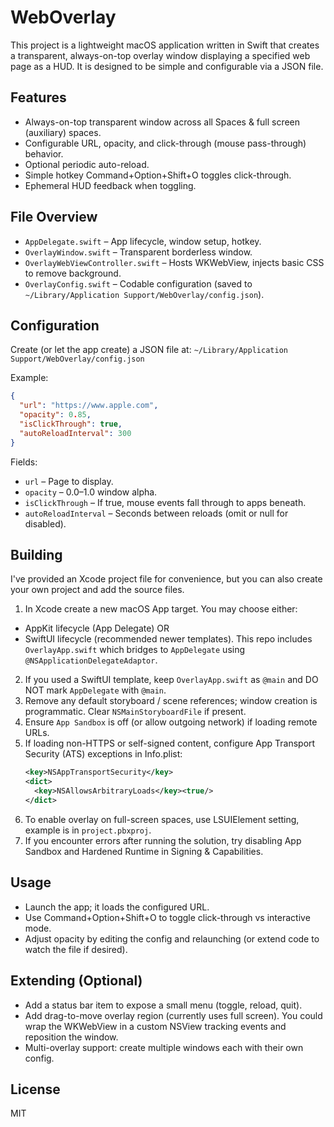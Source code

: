 # WebOverlay

This project is a lightweight macOS application written in Swift that creates a transparent, always-on-top overlay window displaying a specified web page as a HUD. It is designed to be simple and configurable via a JSON file.

## Features
- Always-on-top transparent window across all Spaces & full screen (auxiliary) spaces.
- Configurable URL, opacity, and click-through (mouse pass-through) behavior.
- Optional periodic auto-reload.
- Simple hotkey Command+Option+Shift+O toggles click-through.
- Ephemeral HUD feedback when toggling.

## File Overview
- `AppDelegate.swift` – App lifecycle, window setup, hotkey.
- `OverlayWindow.swift` – Transparent borderless window.
- `OverlayWebViewController.swift` – Hosts WKWebView, injects basic CSS to remove background.
- `OverlayConfig.swift` – Codable configuration (saved to `~/Library/Application Support/WebOverlay/config.json`).

## Configuration
Create (or let the app create) a JSON file at:
`~/Library/Application Support/WebOverlay/config.json`

Example:
```json
{
  "url": "https://www.apple.com",
  "opacity": 0.85,
  "isClickThrough": true,
  "autoReloadInterval": 300
}
```

Fields:
- `url` – Page to display.
- `opacity` – 0.0–1.0 window alpha.
- `isClickThrough` – If true, mouse events fall through to apps beneath.
- `autoReloadInterval` – Seconds between reloads (omit or null for disabled).

## Building

I've provided an Xcode project file for convenience, but you can also create your own project and add the source files.

1. In Xcode create a new macOS App target. You may choose either:
  - AppKit lifecycle (App Delegate) OR
  - SwiftUI lifecycle (recommended newer templates). This repo includes `OverlayApp.swift` which bridges to `AppDelegate` using `@NSApplicationDelegateAdaptor`.
2. If you used a SwiftUI template, keep `OverlayApp.swift` as `@main` and DO NOT mark `AppDelegate` with `@main`.
3. Remove any default storyboard / scene references; window creation is programmatic. Clear `NSMainStoryboardFile` if present.
4. Ensure `App Sandbox` is off (or allow outgoing network) if loading remote URLs.
5. If loading non-HTTPS or self-signed content, configure App Transport Security (ATS) exceptions in Info.plist:
   ```xml
   <key>NSAppTransportSecurity</key>
   <dict>
     <key>NSAllowsArbitraryLoads</key><true/>
   </dict>
   ```
6. To enable overlay on full-screen spaces, use LSUIElement setting, example is in `project.pbxproj`.
7. If you encounter errors after running the solution, try disabling App Sandbox and Hardened Runtime in Signing & Capabilities.

## Usage
- Launch the app; it loads the configured URL.
- Use Command+Option+Shift+O to toggle click-through vs interactive mode.
- Adjust opacity by editing the config and relaunching (or extend code to watch the file if desired).

## Extending (Optional)
- Add a status bar item to expose a small menu (toggle, reload, quit).
- Add drag-to-move overlay region (currently uses full screen). You could wrap the WKWebView in a custom NSView tracking events and reposition the window.
- Multi-overlay support: create multiple windows each with their own config.

## License
MIT
